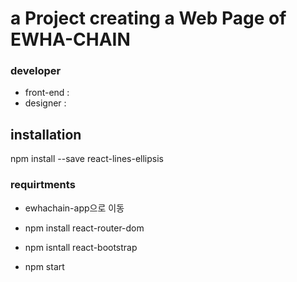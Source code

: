 # a Project creating a Web Page of EWHA-CHAIN

### developer
  - front-end : 
  - designer : 

## installation
npm install --save react-lines-ellipsis

### requirtments
  - ewhachain-app으로 이동
    
  - npm install react-router-dom
  - npm isntall react-bootstrap
  
  - npm start


